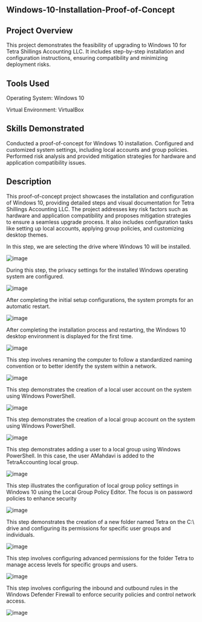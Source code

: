 ## Windows-10-Installation-Proof-of-Concept


## Project Overview
This project demonstrates the feasibility of upgrading to Windows 10 for Tetra Shillings Accounting LLC. It includes step-by-step installation and configuration instructions, ensuring compatibility and minimizing deployment risks.

## Tools Used
Operating System: Windows 10

Virtual Environment: VirtualBox

## Skills Demonstrated
Conducted a proof-of-concept for Windows 10 installation.
Configured and customized system settings, including local accounts and group policies.
Performed risk analysis and provided mitigation strategies for hardware and application compatibility issues.

## Description
This proof-of-concept project showcases the installation and configuration of Windows 10, providing detailed steps and visual documentation for Tetra Shillings Accounting LLC. The project addresses key risk factors such as hardware and application compatibility and proposes mitigation strategies to ensure a seamless upgrade process. It also includes configuration tasks like setting up local accounts, applying group policies, and customizing desktop themes.

In this step, we are selecting the drive where Windows 10 will be installed.

![image](https://github.com/user-attachments/assets/cbb2a62b-b8f0-4d1b-bbae-fb6b0f694027)

During this step, the privacy settings for the installed Windows operating system are configured.

![image](https://github.com/user-attachments/assets/a05db200-d127-4090-8a7a-22f593b0f44f)

After completing the initial setup configurations, the system prompts for an automatic restart.

![image](https://github.com/user-attachments/assets/9792f458-7543-4b61-86c8-f2501afa2a53)

After completing the installation process and restarting, the Windows 10 desktop environment is displayed for the first time.

![image](https://github.com/user-attachments/assets/ab7c5a56-72ad-4c36-afc7-9a68537bec99)

This step involves renaming the computer to follow a standardized naming convention or to better identify the system within a network.

![image](https://github.com/user-attachments/assets/c632caeb-4ec9-48dd-8a17-23de6408e8b8)

This step demonstrates the creation of a local user account on the system using Windows PowerShell.

![image](https://github.com/user-attachments/assets/ff171321-4ac9-4070-aeb2-ee4053b0c552)

This step demonstrates the creation of a local group account on the system using Windows PowerShell.

![image](https://github.com/user-attachments/assets/4f085cc4-a741-4b34-9d32-d7fde06790d0)

This step demonstrates adding a user to a local group using Windows PowerShell. In this case, the user AMahdavi is added to the TetraAccounting local group.

![image](https://github.com/user-attachments/assets/4661140d-464e-4e2a-be00-5b7c2187927e)

This step illustrates the configuration of local group policy settings in Windows 10 using the Local Group Policy Editor. The focus is on password policies to enhance security

![image](https://github.com/user-attachments/assets/b6fa55bf-4e45-42f6-adce-f6ae05b7dddd)

This step demonstrates the creation of a new folder named Tetra on the C:\ drive and configuring its permissions for specific user groups and individuals.

![image](https://github.com/user-attachments/assets/7ec9c0ee-f84e-4cc8-93dd-8be5582069a7)

This step involves configuring advanced permissions for the folder Tetra to manage access levels for specific groups and users.

![image](https://github.com/user-attachments/assets/64d51c51-e9c9-4a8f-b47a-22bd611ed0fc)

This step involves configuring the inbound and outbound rules in the Windows Defender Firewall to enforce security policies and control network access.

![image](https://github.com/user-attachments/assets/78505226-d928-4883-b12a-e3c584f968cc)


